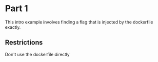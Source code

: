 # Part 1

This intro example involves finding a flag that is injected by the dockerfile exactly. 

## Restrictions
Don't use the dockerfile directly